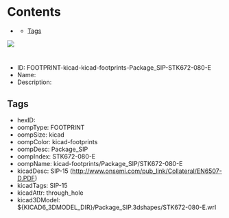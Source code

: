 



Contents
========

* [](#)
	* [Tags](#tags)
  
![][im]
# 

- ID: FOOTPRINT-kicad-kicad-footprints-Package_SIP-STK672-080-E
- Name: 
- Description: 

## Tags

- hexID: 
- oompType: FOOTPRINT
- oompSize: kicad
- oompColor: kicad-footprints
- oompDesc: Package_SIP
- oompIndex: STK672-080-E
- oompName: kicad-footprints/Package_SIP/STK672-080-E
- kicadDesc: SIP-15 (http://www.onsemi.com/pub_link/Collateral/EN6507-D.PDF)
- kicadTags: SIP-15
- kicadAttr: through_hole
- kicad3DModel: ${KICAD6_3DMODEL_DIR}/Package_SIP.3dshapes/STK672-080-E.wrl



[im]: image.png
